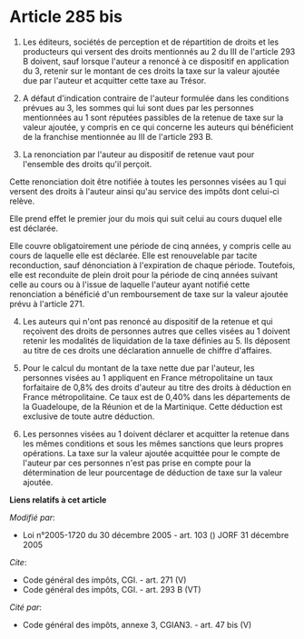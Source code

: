 # Article 285 bis

1. Les éditeurs, sociétés de perception et de répartition de droits et les producteurs qui versent des droits mentionnés au 2
du III de l'article 293 B doivent, sauf lorsque l'auteur a renoncé à ce dispositif en application du 3, retenir sur le
montant de ces droits la taxe sur la valeur ajoutée due par l'auteur et acquitter cette taxe au Trésor. 

2. A défaut d'indication contraire de l'auteur formulée dans les conditions prévues au 3, les sommes qui lui sont dues par
les personnes mentionnées au 1 sont réputées passibles de la retenue de taxe sur la valeur ajoutée, y compris en ce qui
concerne les auteurs qui bénéficient de la franchise mentionnée au III de l'article 293 B. 

3. La renonciation par l'auteur au dispositif de retenue vaut pour l'ensemble des droits qu'il perçoit. 

Cette renonciation doit être notifiée à toutes les personnes visées au 1 qui versent des droits à l'auteur ainsi qu'au
service des impôts dont celui-ci relève. 

Elle prend effet le premier jour du mois qui suit celui au cours duquel elle est déclarée. 

Elle couvre obligatoirement une période de cinq années, y compris celle au cours de laquelle elle est déclarée. Elle est
renouvelable par tacite reconduction, sauf dénonciation à l'expiration de chaque période. Toutefois, elle est reconduite de
plein droit pour la période de cinq années suivant celle au cours ou à l'issue de laquelle l'auteur ayant notifié cette
renonciation a bénéficié d'un remboursement de taxe sur la valeur ajoutée prévu à l'article 271.

4. Les auteurs qui n'ont pas renoncé au dispositif de la retenue et qui reçoivent des droits de personnes autres que celles
visées au 1 doivent retenir les modalités de liquidation de la taxe définies au 5. Ils déposent au titre de ces droits une
déclaration annuelle de chiffre d'affaires. 

5. Pour le calcul du montant de la taxe nette due par l'auteur, les personnes visées au 1 appliquent en France métropolitaine
un taux forfaitaire de 0,8% des droits d'auteur au titre des droits à déduction en France métropolitaine. Ce taux est de
0,40% dans les départements de la Guadeloupe, de la Réunion et de la Martinique. Cette déduction est exclusive de toute autre
déduction. 

6. Les personnes visées au 1 doivent déclarer et acquitter la retenue dans les mêmes conditions et sous les mêmes sanctions
que leurs propres opérations. La taxe sur la valeur ajoutée acquittée pour le compte de l'auteur par ces personnes n'est pas
prise en compte pour la détermination de leur pourcentage de déduction de taxe sur la valeur ajoutée.

**Liens relatifs à cet article**

_Modifié par_:

  - Loi n°2005-1720 du 30 décembre 2005 - art. 103 () JORF 31 décembre 2005

_Cite_:

  - Code général des impôts, CGI. - art. 271 (V)
  - Code général des impôts, CGI. - art. 293 B (VT)

_Cité par_:

  - Code général des impôts, annexe 3, CGIAN3. - art. 47 bis (V)
